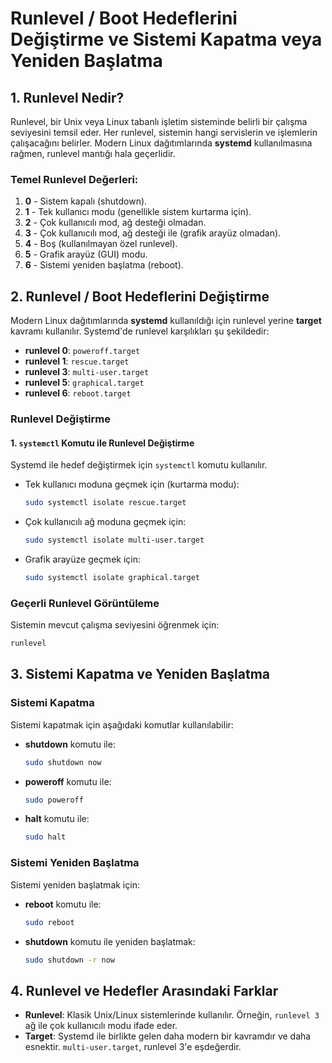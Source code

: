 
# Runlevel / Boot Hedeflerini Değiştirme ve Sistemi Kapatma veya Yeniden Başlatma

## 1. Runlevel Nedir?

Runlevel, bir Unix veya Linux tabanlı işletim sisteminde belirli bir çalışma seviyesini temsil eder. Her runlevel, sistemin hangi servislerin ve işlemlerin çalışacağını belirler. Modern Linux dağıtımlarında **systemd** kullanılmasına rağmen, runlevel mantığı hala geçerlidir.

### Temel Runlevel Değerleri:

1. **0** - Sistem kapalı (shutdown).
2. **1** - Tek kullanıcı modu (genellikle sistem kurtarma için).
3. **2** - Çok kullanıcılı mod, ağ desteği olmadan.
4. **3** - Çok kullanıcılı mod, ağ desteği ile (grafik arayüz olmadan).
5. **4** - Boş (kullanılmayan özel runlevel).
6. **5** - Grafik arayüz (GUI) modu.
7. **6** - Sistemi yeniden başlatma (reboot).

## 2. Runlevel / Boot Hedeflerini Değiştirme

Modern Linux dağıtımlarında **systemd** kullanıldığı için runlevel yerine **target** kavramı kullanılır. Systemd'de runlevel karşılıkları şu şekildedir:

- **runlevel 0**: `poweroff.target`
- **runlevel 1**: `rescue.target`
- **runlevel 3**: `multi-user.target`
- **runlevel 5**: `graphical.target`
- **runlevel 6**: `reboot.target`

### Runlevel Değiştirme

#### 1. `systemctl` Komutu ile Runlevel Değiştirme
Systemd ile hedef değiştirmek için `systemctl` komutu kullanılır.

- Tek kullanıcı moduna geçmek için (kurtarma modu):
  ```bash
  sudo systemctl isolate rescue.target
  ```

- Çok kullanıcılı ağ moduna geçmek için:
  ```bash
  sudo systemctl isolate multi-user.target
  ```

- Grafik arayüze geçmek için:
  ```bash
  sudo systemctl isolate graphical.target
  ```

### Geçerli Runlevel Görüntüleme

Sistemin mevcut çalışma seviyesini öğrenmek için:
```bash
runlevel
```

## 3. Sistemi Kapatma ve Yeniden Başlatma

### Sistemi Kapatma

Sistemi kapatmak için aşağıdaki komutlar kullanılabilir:

- **shutdown** komutu ile:
  ```bash
  sudo shutdown now
  ```

- **poweroff** komutu ile:
  ```bash
  sudo poweroff
  ```

- **halt** komutu ile:
  ```bash
  sudo halt
  ```

### Sistemi Yeniden Başlatma

Sistemi yeniden başlatmak için:

- **reboot** komutu ile:
  ```bash
  sudo reboot
  ```

- **shutdown** komutu ile yeniden başlatmak:
  ```bash
  sudo shutdown -r now
  ```

## 4. Runlevel ve Hedefler Arasındaki Farklar

- **Runlevel**: Klasik Unix/Linux sistemlerinde kullanılır. Örneğin, `runlevel 3` ağ ile çok kullanıcılı modu ifade eder.
- **Target**: Systemd ile birlikte gelen daha modern bir kavramdır ve daha esnektir. `multi-user.target`, runlevel 3'e eşdeğerdir.


